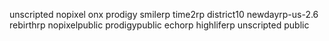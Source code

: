 unscripted
nopixel
onx
prodigy
smilerp
time2rp
district10
newdayrp-us-2.6
rebirthrp
nopixelpublic
prodigypublic
echorp
highliferp
unscripted public
